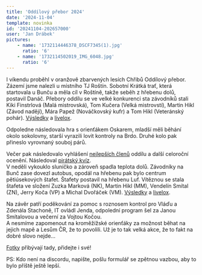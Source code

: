 ```yaml
---
title: 'Oddílový přebor 2024'
date: '2024-11-04'
template: novinka
id: '20241104-202657000'
user: 'Jan Drábek'
pictures:
    - name: '1732114446378_DSCF7345(1).jpg'
      ratio: '6'
    - name: '1732114502019_IMG_6048.jpg'
      ratio: '6'
---
```

I víkendu proběhl v oranžově zbarvených lesích Chřibů Oddílový přebor. Zázemí jsme nalezli u místního TJ Roštín. Sobotní Krátká trať, která startovala u Bunču a měla cíl v Roštíně, takže seběh z hřebenu dolů, postavil Danáč. Přebory oddílu se ve velké konkurenci sta závodníků stali Kiki Finstrlová (Malá mistrovská), Tom Kučera (Velká mistrovstí), Martin Hikl (Závod nadějí), Mára Papež (Nováčkovský kufr) a Tom Hikl (Veteránský pohár). [Výsledky](https://oris.orientacnisporty.cz/Vysledky?id=8864) a [livelox](https://www.livelox.com/Events/Show/141892/Oddilovy-prebor-ZBM).

Odpoledne následovala hra s orienťákem Oskarem, mladší měli běhání okolo sokolovny, starší vyrazili lovit kontroly na Brdo. Druhé kolo pak přineslo vyrovnaný souboj párů.

Večer pak následovalo vyhlášení [nejlepších členů](https://docs.google.com/presentation/d/1xm0F5QHzuc0Lh8s1WDTYsmWP69ixeD9jQuey7m1SW4s/edit?usp=sharing) oddílu a další celoroční ocenění. Následoval [pirátský kvíz](https://drive.google.com/file/d/18o2-3Mn0Ka3XBo_sjjSlSA88lgiVwnhF/view?usp=sharing).  
V neděli vykouklo sluníčko a zároveň spadla teplota dolů. Závodníky na Bunč zase dovezl autobus, opodál na hřebenu pak bylo centrum pětiúsekových štafet. Štafety postavil na hřebenu Luf. Vítěznou se stala štafeta ve složení Zuzka Marková (NK), Martin Hikl (MM), Vendelín Smítal (ZN), Jerry Koča (VP) a Michal Dvořáček (VM). [Výsledky](https://oris.orientacnisporty.cz/files/8873_701140b8f7a01d406d7f72a2b03e6e82.pdf) a [livelox](https://www.livelox.com/Events/Show/142041/Oddilovy-prebor-ZBM-ve-stafetach).

Na závěr patří poděkování za pomoc s roznosem kontrol pro Vláďu a Zdenála Stachoně, IT ovládl Jenda, odpolední program šel za Janou Smítalovou a večerní za Vojtou Kočou.  
A nesmíme zapomenout na kroměžížské orienťáky za možnost běhat na jejich mapě a Lesům ČR, že to povolili. Už je to tak velká akce, že to fakt na dobré slovo nejde...

[Fotky](https://eu.zonerama.com/SKBrnoZabovresky/Album/12391005) přibývají tady, přidejte i své!

PS: Kdo není na discordu, napište, pošlu formulář se zpětnou vazbou, aby to bylo příště ještě lepší.
